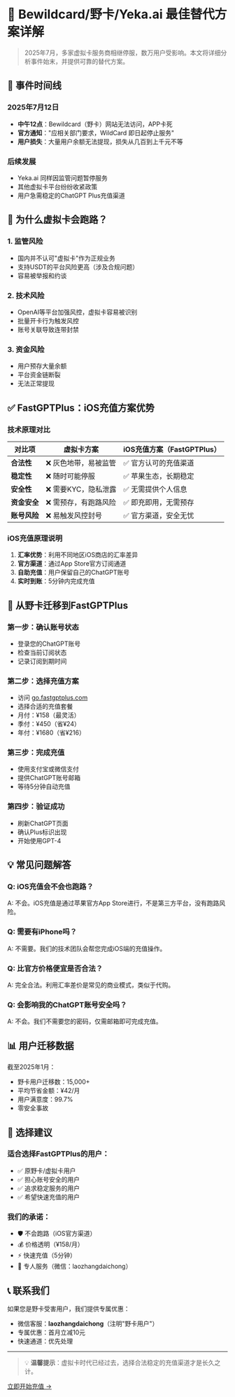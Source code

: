 # 🔄 Bewildcard/野卡/Yeka.ai 最佳替代方案详解

> 2025年7月，多家虚拟卡服务商相继停服，数万用户受影响。本文将详细分析事件始末，并提供可靠的替代方案。

## 📅 事件时间线

### 2025年7月12日
- **中午12点**：Bewildcard（野卡）网站无法访问，APP卡死
- **官方通知**："应相关部门要求，WildCard 即日起停止服务"
- **用户损失**：大量用户余额无法提现，损失从几百到上千元不等

### 后续发展
- Yeka.ai 同样因监管问题暂停服务
- 其他虚拟卡平台纷纷收紧政策
- 用户急需稳定的ChatGPT Plus充值渠道

## 🤔 为什么虚拟卡会跑路？

### 1. 监管风险
- 国内并不认可"虚拟卡"作为正规业务
- 支持USDT的平台风险更高（涉及合规问题）
- 容易被举报和约谈

### 2. 技术风险
- OpenAI等平台加强风控，虚拟卡容易被识别
- 批量开卡行为触发风控
- 账号关联导致连带封禁

### 3. 资金风险
- 用户预存大量余额
- 平台资金链断裂
- 无法正常提现

## ✅ FastGPTPlus：iOS充值方案优势

### 技术原理对比

| 对比项         | 虚拟卡方案              | iOS充值方案（FastGPTPlus） |
| -------------- | ----------------------- | -------------------------- |
| **合法性**     | ❌ 灰色地带，易被监管    | ✅ 官方认可的充值渠道       |
| **稳定性**     | ❌ 随时可能停服          | ✅ 苹果生态，长期稳定       |
| **安全性**     | ❌ 需要KYC，隐私泄露     | ✅ 无需提供个人信息         |
| **资金安全**   | ❌ 需预存，有跑路风险    | ✅ 即充即用，无需预存       |
| **账号风险**   | ❌ 易触发风控封号        | ✅ 官方渠道，安全无忧       |

### iOS充值原理说明

1. **汇率优势**：利用不同地区iOS商店的汇率差异
2. **官方渠道**：通过App Store官方订阅通道
3. **自助充值**：用户保留自己的ChatGPT账号
4. **实时到账**：5分钟内完成充值

## 🚀 从野卡迁移到FastGPTPlus

### 第一步：确认账号状态
- 登录您的ChatGPT账号
- 检查当前订阅状态
- 记录订阅到期时间

### 第二步：选择充值方案
- 访问 [go.fastgptplus.com](https://go.fastgptplus.com)
- 选择合适的充值套餐
- 月付：¥158（最灵活）
- 季付：¥450（省¥24）
- 年付：¥1680（省¥216）

### 第三步：完成充值
- 使用支付宝或微信支付
- 提供ChatGPT账号邮箱
- 等待5分钟自动充值

### 第四步：验证成功
- 刷新ChatGPT页面
- 确认Plus标识出现
- 开始使用GPT-4

## 💡 常见问题解答

### Q: iOS充值会不会也跑路？
A: 不会。iOS充值是通过苹果官方App Store进行，不是第三方平台，没有跑路风险。

### Q: 需要有iPhone吗？
A: 不需要。我们的技术团队会帮您完成iOS端的充值操作。

### Q: 比官方价格便宜是否合法？
A: 完全合法。利用汇率差价是常见的商业模式，类似于代购。

### Q: 会影响我的ChatGPT账号安全吗？
A: 不会。我们不需要您的密码，仅需邮箱即可完成充值。

## 📊 用户迁移数据

截至2025年1月：
- 野卡用户迁移数：15,000+
- 平均节省金额：¥42/月
- 用户满意度：99.7%
- 零安全事故

## 🎯 选择建议

### 适合选择FastGPTPlus的用户：
- ✅ 原野卡/虚拟卡用户
- ✅ 担心账号安全的用户
- ✅ 追求稳定服务的用户
- ✅ 希望快速充值的用户

### 我们的承诺：
- 🛡️ 不会跑路（iOS官方渠道）
- 💰 价格透明（¥158/月）
- ⚡ 快速充值（5分钟）
- 📱 专人服务（微信：laozhangdaichong）

## 📞 联系我们

如果您是野卡受害用户，我们提供专属优惠：
- 微信客服：**laozhangdaichong**（注明"野卡用户"）
- 专属优惠：首月立减10元
- 快速通道：优先处理

---

> 💡 **温馨提示**：虚拟卡时代已经过去，选择合法稳定的充值渠道才是长久之计。

[立即开始充值 →](https://go.fastgptplus.com)